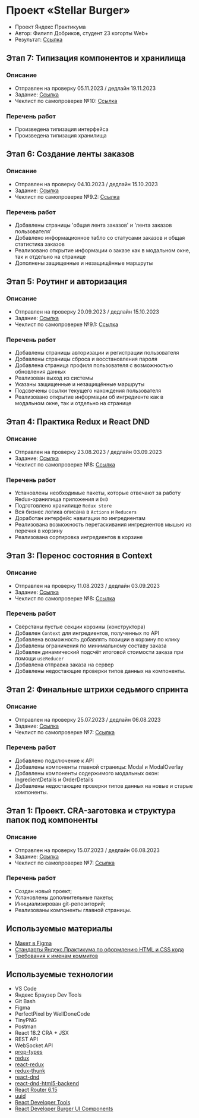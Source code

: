 # **Проект «Stellar Burger»**
- Проект Яндекс Практикума
- Автор: Филипп Добриков, студент 23 когорты Web+
- Результат: [Ссылка](https://teplokotov.github.io/react-stellar-burger/)
## Этап 7: Типизация компонентов и хранилища
### Описание
- Отправлен на проверку 05.11.2023 / дедлайн 19.11.2023
- Задание: [Ссылка](https://practicum.yandex.ru/learn/web-plus/courses/1b8c27e3-3346-4ba9-a968-a8ca9269af75/sprints/37377/topics/f60f8430-f8a8-4d0f-bf81-e8b3db370296/lessons/beefc917-e8de-4bc3-a45a-3d33fc85865c/)
- Чеклист по самопроверке №10: [Ссылка](https://code.s3.yandex.net/web-plus/checklists/checklist_pdf/checklist_10.pdf)
### Перечень работ
- Произведена типизация интерфейса
- Произведена типизация хранилища
## Этап 6: Создание ленты заказов
### Описание
- Отправлен на проверку 04.10.2023 / дедлайн 15.10.2023
- Задание: [Ссылка](https://practicum.yandex.ru/learn/web-plus/courses/e582d61b-d35a-4f5e-8318-4edc3c968373/sprints/37364/topics/6f94cabd-953b-4814-ba98-29250394bbbf/lessons/7f59c435-66cc-4068-bf4d-4d96a3899820/)
- Чеклист по самопроверке №9.2: [Ссылка](https://code.s3.yandex.net/web-plus/checklists/checklist_pdf/checklist_9-2.pdf)
### Перечень работ
- Добавлены страницы 'общая лента заказов' и 'лента заказов пользователя'
- Добавлено информационное табло со статусами заказов и общая статистика заказов
- Реализовано открытие информации о заказе как в модальном окне, так и отдельно на странице
- Дополнены защищенные и незащищённые маршруты
## Этап 5: Роутинг и авторизация
### Описание
- Отправлен на проверку 20.09.2023 / дедлайн 15.10.2023
- Задание: [Ссылка](https://practicum.yandex.ru/trainer/web-plus/lesson/377fe190-a171-4ab2-a943-e73254c03145/)
- Чеклист по самопроверке №9.1: [Ссылка](https://code.s3.yandex.net/web-plus/checklists/checklist_pdf/checklist_9-1.pdf)
### Перечень работ
- Добавлены страницы авторизации и регистрации пользователя
- Добавлены страницы сброса и восстановления пароля
- Добавлена страница профиля пользователя с возможностью обновления данных
- Реализован выход из системы
- Указаны защищенные и незащищённые маршруты
- Подсвечены ссылки текущего нахождения пользователя
- Реализовано открытие информации об ингредиенте как в модальном окне, так и отдельно на странице
## Этап 4: Практика Redux и React DND
### Описание
- Отправлен на проверку 23.08.2023 / дедлайн 03.09.2023
- Задание: [Ссылка](https://practicum.yandex.ru/learn/web-plus/courses/b0b7bb62-bda6-4416-af0f-13b5f7a7ff24/sprints/37344/topics/f3cc59f4-5155-4009-93df-1707ea38eef5/lessons/c4f0f268-8ff6-49f1-a491-41bd20ef4ba9/)
- Чеклист по самопроверке №8: [Ссылка](https://code.s3.yandex.net/web-plus/checklists/checklist_pdf/checklist_8.pdf)
### Перечень работ
- Установлены необходимые пакеты, которые отвечают за работу Redux-хранилища приложения и `DnD`
- Подготовлено хранилище `Redux store`
- Вся бизнес логика описана в `Actions` и `Reducers`
- Доработан интерфейс навигации по ингредиентам
- Реализована возможность перетаскивания ингредиентов мышью из перечня в корзину
- Реализована сортировка ингредиентов в корзине
## Этап 3: Перенос состояния в Context
### Описание
- Отправлен на проверку 11.08.2023 / дедлайн 03.09.2023
- Задание: [Ссылка](https://practicum.yandex.ru/learn/web-plus/courses/b0b7bb62-bda6-4416-af0f-13b5f7a7ff24/sprints/37344/topics/f3cc59f4-5155-4009-93df-1707ea38eef5/lessons/d0695643-15f1-4d52-a2da-31402609e15b/)
- Чеклист по самопроверке №8: [Ссылка](https://code.s3.yandex.net/web-plus/checklists/checklist_pdf/checklist_8.pdf)
### Перечень работ
- Свёрстаны пустые секции корзины (конструктора)
- Добавлен `Context` для ингредиентов, полученных по API
- Добавлена возможность добавлять позиции в корзину по клику
- Добавлены ограничения по минимальному составу заказа
- Добавлен динамический подсчёт итоговой стоимости заказа при помощи `useReducer`
- Добавлена отправка заказа на сервер
- Добавлены недостающие проверки типов данных на компоненты.
## Этап 2: Финальные штрихи седьмого спринта
### Описание
- Отправлен на проверку 25.07.2023 / дедлайн 06.08.2023
- Задание: [Ссылка](https://practicum.yandex.ru/learn/web-plus/courses/92835286-991a-46b3-8d0c-cc70471319f6/sprints/37325/topics/7f64689f-925d-41b8-a240-c752741f36ca/lessons/0330d9b0-f348-47dc-9a0d-d782f0316407/)
- Чеклист по самопроверке №7: [Ссылка](https://code.s3.yandex.net/web-plus/checklists/checklist_pdf/checklist_7.pdf)
### Перечень работ
- Добавлено подключение к API
- Добавлены компоненты главной страницы: Modal и ModalOverlay
- Добавлены компоненты содержимого модальных окон: IngredientDetails и OrderDetails
- Добавлены недостающие проверки типов данных на новые и старые компоненты.
## Этап 1: Проект. CRA-заготовка и структура папок под компоненты
### Описание
- Отправлен на проверку 15.07.2023 / дедлайн 06.08.2023
- Задание: [Ссылка](https://practicum.yandex.ru/learn/web-plus/courses/92835286-991a-46b3-8d0c-cc70471319f6/sprints/37325/topics/1f6f35ed-2901-4748-a293-fc52ee4f2685/lessons/adcf569d-01f9-48be-991b-a166b8ec3140/)
- Чеклист по самопроверке №7: [Ссылка](https://code.s3.yandex.net/web-plus/checklists/checklist_pdf/checklist_7.pdf)
### Перечень работ
- Создан новый проект;
- Установлены дополнительные пакеты;
- Инициализирован git-репозиторий;
- Реализованы компоненты главной страницы.
## Используемые материалы
- [Макет в Figma](https://www.figma.com/file/ocw9a6hNGeAejl4F3G9fp8/React-_-Проектные-задачи-(3-месяца)_external_link?node-id=2974:2989)
- [Стандарты Яндекс.Практикума по оформлению HTML и CSS кода](https://code.s3.yandex.net/web-developer/static/design-rules/index.html)
- [Требования к именам коммитов](https://docs.rs.school/#/git-convention)
## Используемые технологии
- VS Code
- Яндекс Браузер Dev Tools
- Git Bash
- Figma
- PerfectPixel by WellDoneCode
- TinyPNG
- Postman
- React 18.2 CRA + JSX
- REST API
- WebSocket API
- [prop-types](https://www.npmjs.com/package/prop-types)
- [redux](https://www.npmjs.com/package/redux)
- [react-redux](https://www.npmjs.com/package/react-redux)
- [redux-thunk](https://www.npmjs.com/package/redux-thunk)
- [react-dnd](https://www.npmjs.com/package/react-dnd)
- [react-dnd-html5-backend](https://www.npmjs.com/package/react-dnd-html5-backend)
- [React Router 6.15](https://www.npmjs.com/package/react-router-dom)
- [uuid](https://www.npmjs.com/package/uuid)
- [React Developer Tools](https://chrome.google.com/webstore/detail/react-developer-tools/fmkadmapgofadopljbjfkapdkoienihi)
- [React Developer Burger UI Components](https://yandex-practicum.github.io/react-developer-burger-ui-components/docs/)
